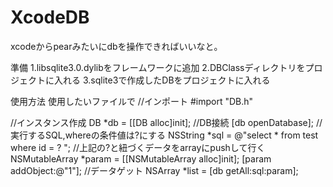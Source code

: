XcodeDB
=======

xcodeからpearみたいにdbを操作できればいいなと。

準備
1.libsqlite3.0.dylibをフレームワークに追加
2.DBClassディレクトリをプロジェクトに入れる
3.sqlite3で作成したDBをプロジェクトに入れる

使用方法
使用したいファイルで
//インポート
#import "DB.h"

//インスタンス作成
DB *db = [[DB alloc]init];
//DB接続
[db openDatabase];
//実行するSQL,whereの条件値は?にする
NSString *sql = @"select * from test where id = ? ";
//上記の?と紐づくデータをarrayにpushして行く
NSMutableArray *param = [[NSMutableArray alloc]init];
[param addObject:@"1"];
//データゲット
NSArray *list = [db getAll:sql:param];
